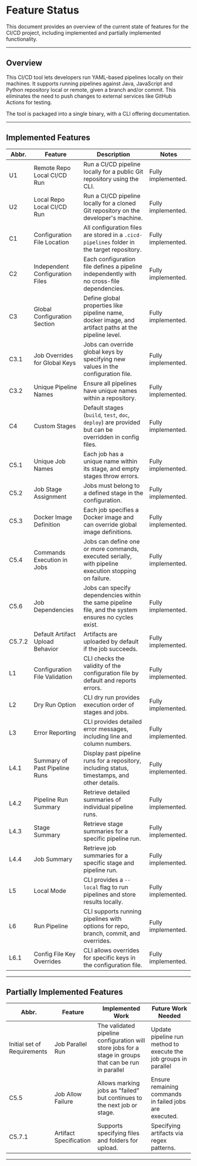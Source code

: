 # Feature Status

This document provides an overview of the current state of features for the CI/CD project, including implemented and partially implemented functionality.

---

## Overview

This CI/CD tool lets developers run YAML-based pipelines locally on their machines. It supports running pipelines against Java, JavaScript and Python repository local or remote, given a branch and/or commit. This eliminates the need to push changes to external services like GitHub Actions for testing.

The tool is packaged into a single binary, with a CLI offering documentation.

---

## Implemented Features

| Abbr.  | Feature                          | Description                                                                                           | Notes              |
| ------ | -------------------------------- | ----------------------------------------------------------------------------------------------------- | ------------------ |
| U1     | Remote Repo Local CI/CD Run      | Run a CI/CD pipeline locally for a public Git repository using the CLI.                               | Fully implemented. |
| U2     | Local Repo Local CI/CD Run       | Run a CI/CD pipeline locally for a cloned Git repository on the developer's machine.                  | Fully implemented. |
| C1     | Configuration File Location      | All configuration files are stored in a `.cicd-pipelines` folder in the target repository.            | Fully implemented. |
| C2     | Independent Configuration Files  | Each configuration file defines a pipeline independently with no cross-file dependencies.             | Fully implemented. |
| C3     | Global Configuration Section     | Define global properties like pipeline name, docker image, and artifact paths at the pipeline level.  | Fully implemented. |
| C3.1   | Job Overrides for Global Keys    | Jobs can override global keys by specifying new values in the configuration file.                     | Fully implemented. |
| C3.2   | Unique Pipeline Names            | Ensure all pipelines have unique names within a repository.                                           | Fully implemented. |
| C4     | Custom Stages                    | Default stages (`build`, `test`, `doc`, `deploy`) are provided but can be overridden in config files. | Fully implemented. |
| C5.1   | Unique Job Names                 | Each job has a unique name within its stage, and empty stages throw errors.                           | Fully implemented. |
| C5.2   | Job Stage Assignment             | Jobs must belong to a defined stage in the configuration.                                             | Fully implemented. |
| C5.3   | Docker Image Definition          | Each job specifies a Docker image and can override global image definitions.                          | Fully implemented. |
| C5.4   | Commands Execution in Jobs       | Jobs can define one or more commands, executed serially, with pipeline execution stopping on failure. | Fully implemented. |
| C5.6   | Job Dependencies                 | Jobs can specify dependencies within the same pipeline file, and the system ensures no cycles exist.  | Fully implemented. |
| C5.7.2 | Default Artifact Upload Behavior | Artifacts are uploaded by default if the job succeeds.                                                | Fully implemented. |
| L1     | Configuration File Validation    | CLI checks the validity of the configuration file by default and reports errors.                      | Fully implemented. |
| L2     | Dry Run Option                   | CLI dry run provides execution order of stages and jobs.                                              | Fully implemented. |
| L3     | Error Reporting                  | CLI provides detailed error messages, including line and column numbers.                              | Fully implemented. |
| L4.1   | Summary of Past Pipeline Runs    | Display past pipeline runs for a repository, including status, timestamps, and other details.         | Fully implemented. |
| L4.2   | Pipeline Run Summary             | Retrieve detailed summaries of individual pipeline runs.                                              | Fully implemented. |
| L4.3   | Stage Summary                    | Retrieve stage summaries for a specific pipeline run.                                                 | Fully implemented. |
| L4.4   | Job Summary                      | Retrieve job summaries for a specific stage and pipeline run.                                         | Fully implemented. |
| L5     | Local Mode                       | CLI provides a `--local` flag to run pipelines and store results locally.                             | Fully implemented. |
| L6     | Run Pipeline                     | CLI supports running pipelines with options for repo, branch, commit, and overrides.                  | Fully implemented. |
| L6.1   | Config File Key Overrides        | CLI allows overrides for specific keys in the configuration file.                                     | Fully implemented. |

---

## Partially Implemented Features

| Abbr.                       | Feature                | Implemented Work                                                                                       | Future Work Needed                                               |
| --------------------------- | ---------------------- | ------------------------------------------------------------------------------------------------------ | ---------------------------------------------------------------- |
| Initial set of Requirements | Job Parallel Run       | The validated pipeline configuration will store jobs for a stage in groups that can be run in parallel | Update pipeline run method to execute the job groups in parallel |
| C5.5                        | Job Allow Failure      | Allows marking jobs as "failed" but continues to the next job or stage.                                | Ensure remaining commands in failed jobs are executed.           |
| C5.7.1                      | Artifact Specification | Supports specifying files and folders for upload.                                                      | Specifying artifacts via regex patterns.                         |

---
